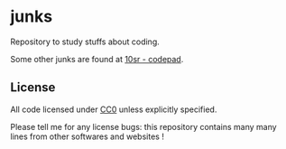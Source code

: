 junks
=====

Repository to study stuffs about coding.

Some other junks are found at [10sr - codepad](http://codepad.org/users/10sr).



License
-------

All code licensed under
[CC0](http://creativecommons.org/publicdomain/zero/1.0/) unless explicitly
specified.

Please tell me for any license bugs: this repository contains many many
lines from other softwares and websites !
